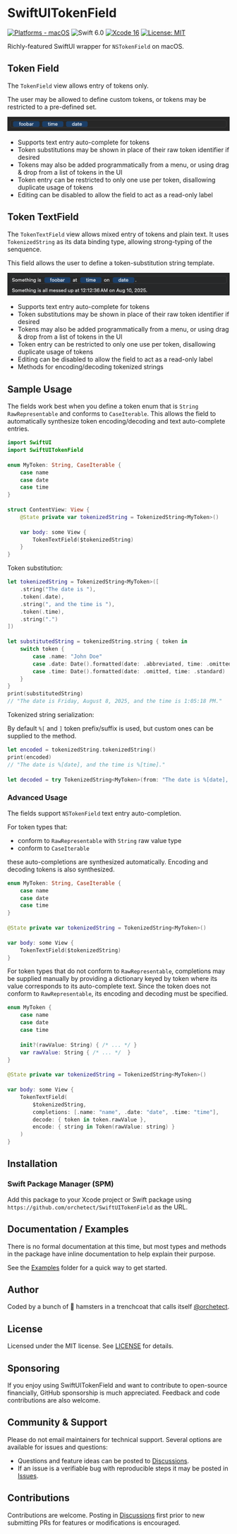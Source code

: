 # SwiftUITokenField

[![Platforms - macOS](https://img.shields.io/badge/platforms-macOS-blue.svg?style=flat)](https://developer.apple.com/swift) ![Swift 6.0](https://img.shields.io/badge/Swift-6.0-blue.svg?style=flat) [![Xcode 16](https://img.shields.io/badge/Xcode-16-blue.svg?style=flat)](https://developer.apple.com/swift) [![License: MIT](http://img.shields.io/badge/license-MIT-lightgrey.svg?style=flat)](https://github.com/orchetect/SwiftUITokenField/blob/main/LICENSE)

Richly-featured SwiftUI wrapper for `NSTokenField` on macOS.

## Token Field

The `TokenField` view allows entry of tokens only.

The user may be allowed to define custom tokens, or tokens may be restricted to a pre-defined set.

![Screenshot](Images/tokenfield-screenshot.png)

- Supports text entry auto-complete for tokens
- Token substitutions may be shown in place of their raw token identifier if desired
- Tokens may also be added programmatically from a menu, or using drag & drop from a list of tokens in the UI
- Token entry can be restricted to only one use per token, disallowing duplicate usage of tokens
- Editing can be disabled to allow the field to act as a read-only label

## Token TextField

The `TokenTextField` view allows mixed entry of tokens and plain text. It uses `TokenizedString` as its data binding type, allowing strong-typing of the senquence.

This field allows the user to define a token-substitution string template.

![Screenshot](Images/tokentextfield-screenshot.png)

- Supports text entry auto-complete for tokens
- Token substitutions may be shown in place of their raw token identifier if desired
- Tokens may also be added programmatically from a menu, or using drag & drop from a list of tokens in the UI
- Token entry can be restricted to only one use per token, disallowing duplicate usage of tokens
- Editing can be disabled to allow the field to act as a read-only label
- Methods for encoding/decoding tokenized strings

## Sample Usage

The fields work best when you define a token enum that is `String` `RawRepresentable` and conforms to `CaseIterable`. This allows the field to automatically synthesize token encoding/decoding and text auto-complete entries.

```swift
import SwiftUI
import SwiftUITokenField

enum MyToken: String, CaseIterable {
    case name
    case date
    case time
}

struct ContentView: View {
    @State private var tokenizedString = TokenizedString<MyToken>()
    
    var body: some View {
        TokenTextField($tokenizedString)
    }
}
```

Token substitution:

```swift
let tokenizedString = TokenizedString<MyToken>([
    .string("The date is "),
    .token(.date),
    .string(", and the time is "),
    .token(.time),
    .string(".")
])

let substitutedString = tokenizedString.string { token in
    switch token {
        case .name: "John Doe"
        case .date: Date().formatted(date: .abbreviated, time: .omitted)
        case .time: Date().formatted(date: .omitted, time: .standard)
    }  
}
print(substitutedString)
// "The date is Friday, August 8, 2025, and the time is 1:05:18 PM."
```

Tokenized string serialization:

By default `%[` and `]` token prefix/suffix is used, but custom ones can be supplied to the method.

```swift
let encoded = tokenizedString.tokenizedString()
print(encoded)
// "The date is %[date], and the time is %[time]."

let decoded = try TokenizedString<MyToken>(from: "The date is %[date], and the time is %[time].")
```

### Advanced Usage

The fields support `NSTokenField` text entry auto-completion.

For token types that:

- conform to `RawRepresentable` with `String` raw value type
- conform to `CaseIterable`

these auto-completions are synthesized automatically. Encoding and decoding tokens is also synthesized.

```swift
enum MyToken: String, CaseIterable {
    case name
    case date
    case time
}

@State private var tokenizedString = TokenizedString<MyToken>()

var body: some View {
    TokenTextField($tokenizedString)
}
```

For token types that do not conform to `RawRepresentable`, completions may be supplied manually by providing a dictionary keyed by token where its value corresponds to its auto-complete text. Since the token does not conform to `RawRepresentable`, its encoding and decoding must be specified.

```swift
enum MyToken {
    case name
    case date
    case time
    
    init?(rawValue: String) { /* ... */ }
    var rawValue: String { /* ... */  }
}

@State private var tokenizedString = TokenizedString<MyToken>()

var body: some View {
    TokenTextField(
        $tokenizedString,
        completions: [.name: "name", .date: "date", .time: "time"],
        decode: { token in token.rawValue },
        encode: { string in Token(rawValue: string) }
    )
}
```

## Installation

### Swift Package Manager (SPM)

Add this package to your Xcode project or Swift package using `https://github.com/orchetect/SwiftUITokenField` as the URL.

## Documentation / Examples

There is no formal documentation at this time, but most types and methods in the package have inline documentation to help explain their purpose.

See the [Examples](Examples) folder for a quick way to get started.

## Author

Coded by a bunch of 🐹 hamsters in a trenchcoat that calls itself [@orchetect](https://github.com/orchetect).

## License

Licensed under the MIT license. See [LICENSE](https://github.com/orchetect/SwiftUITokenField/blob/master/LICENSE) for details.

## Sponsoring

If you enjoy using SwiftUITokenField and want to contribute to open-source financially, GitHub sponsorship is much appreciated. Feedback and code contributions are also welcome.

## Community & Support

Please do not email maintainers for technical support. Several options are available for issues and questions:

- Questions and feature ideas can be posted to [Discussions](https://github.com/orchetect/SwiftUITokenField/discussions).
- If an issue is a verifiable bug with reproducible steps it may be posted in [Issues](https://github.com/orchetect/SwiftUITokenField/issues).

## Contributions

Contributions are welcome. Posting in [Discussions](https://github.com/orchetect/SwiftUITokenField/discussions) first prior to new submitting PRs for features or modifications is encouraged.
